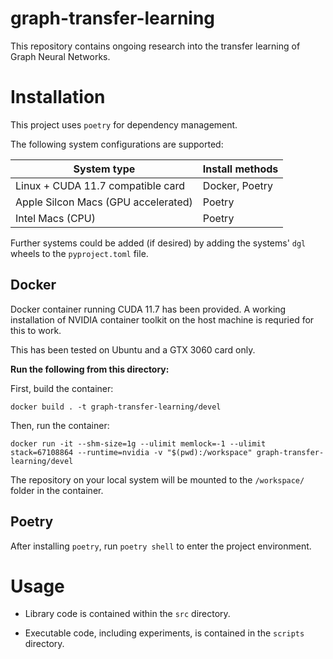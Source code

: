 # graph-transfer-learning

This repository contains ongoing research into the transfer learning of
Graph Neural Networks.


# Installation

This project uses `poetry` for dependency management.

The following system configurations are supported:

| System type | Install methods | 
|-------------|-----------------|
| Linux + CUDA 11.7 compatible card | Docker, Poetry|
| Apple Silcon Macs (GPU accelerated) | Poetry|
| Intel Macs (CPU) | Poetry|


Further systems could be added (if desired) by adding the systems' `dgl` wheels to the `pyproject.toml` file.

## Docker

Docker container running CUDA 11.7 has been provided. A working installation of NVIDIA container toolkit on the host machine is requried for this to work.

This has been tested on Ubuntu and a GTX 3060 card only.


**Run the following from this directory:**

First, build the container:

```
docker build . -t graph-transfer-learning/devel
```

Then, run the container:

```
docker run -it --shm-size=1g --ulimit memlock=-1 --ulimit stack=67108864 --runtime=nvidia -v "$(pwd):/workspace" graph-transfer-learning/devel
```

The repository on your local system will be mounted to the `/workspace/` folder in the container.

## Poetry

After installing `poetry`, run `poetry shell` to enter the project environment.

# Usage

* Library code is contained within the `src` directory.

* Executable code, including experiments, is contained in the `scripts`
  directory. 

<!-- vim: tw=80 cc=80
-->



